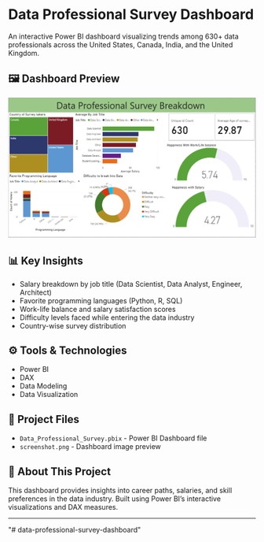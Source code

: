 # Data Professional Survey Dashboard

An interactive Power BI dashboard visualizing trends among 630+ data professionals across the United States, Canada, India, and the United Kingdom.

## 🖼 Dashboard Preview
![Dashboard Screenshot](screenshot.png)

## 📊 Key Insights
- Salary breakdown by job title (Data Scientist, Data Analyst, Engineer, Architect)
- Favorite programming languages (Python, R, SQL)
- Work-life balance and salary satisfaction scores
- Difficulty levels faced while entering the data industry
- Country-wise survey distribution

## ⚙️ Tools & Technologies
- Power BI
- DAX
- Data Modeling
- Data Visualization

## 📂 Project Files
- `Data_Professional_Survey.pbix` - Power BI Dashboard file
- `screenshot.png` - Dashboard image preview

## 🚀 About This Project
This dashboard provides insights into career paths, salaries, and skill preferences in the data industry. Built using Power BI’s interactive visualizations and DAX measures.

---
"# data-professional-survey-dashboard" 

